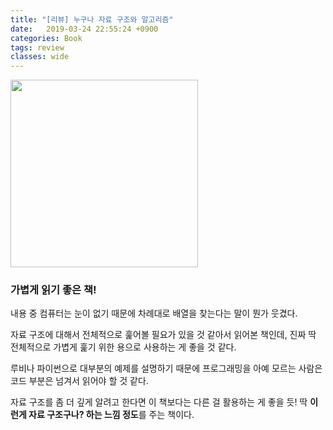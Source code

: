 ```yaml
---
title: "[리뷰] 누구나 자료 구조와 알고리즘"
date:   2019-03-24 22:55:24 +0900
categories: Book
tags: review
classes: wide
---
```

<img src="https://misc.ridibooks.com/cover/754024038/xxlarge" class="align-left" height="300px">

### 가볍게 읽기 좋은 책!

내용 중 컴퓨터는 눈이 없기 때문에 차례대로 배열을 찾는다는 말이 뭔가 웃겼다.  
  
자료 구조에 대해서 전체적으로 훑어볼 필요가 있을 것 같아서 읽어본 책인데, 진짜 딱 전체적으로 가볍게 훑기 위한 용으로 사용하는 게 좋을 것 같다.  
  
루비나 파이썬으로 대부분의 예제를 설명하기 때문에 프로그래밍을 아예 모르는 사람은 코드 부분은 넘겨서 읽어야 할 것 같다.  
  
자료 구조를 좀 더 깊게 알려고 한다면 이 책보다는 다른 걸 활용하는 게 좋을 듯! 딱 **이런게 자료 구조구나? 하는 느낌 정도**를 주는 책이다.  
